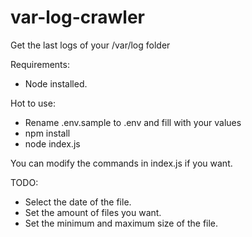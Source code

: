 # var-log-crawler
Get the last logs of your /var/log folder

Requirements:
- Node installed.

Hot to use:
- Rename .env.sample to .env and fill with your values
- npm install
- node index.js

You can modify the commands in index.js if you want.

TODO:
- Select the date of the file.
- Set the amount of files you want.
- Set the minimum and maximum size of the file.
